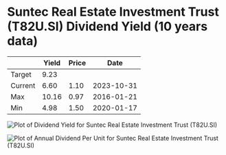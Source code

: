 # Suntec Real Estate Investment Trust (T82U.SI) Dividend Yield (10 years data)

|     | Yield   | Price | Date       |
|-----|---------|-------|------------|
| Target | 9.23 |  |  |
| Current | 6.60 | 1.10  | 2023-10-31 |
| Max | 10.16 | 0.97  | 2016-01-21 |
| Min | 4.98 | 1.50  | 2020-01-17 |

![Plot of Dividend Yield for Suntec Real Estate Investment Trust (T82U.SI)](T82U_div_10.png)

![Plot of Annual Dividend Per Unit for Suntec Real Estate Investment Trust (T82U.SI)](T82U_yearly_dpu.png)
